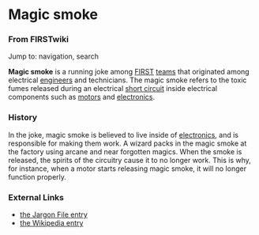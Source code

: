 

# Magic smoke

### From FIRSTwiki

Jump to: navigation, search

**Magic smoke** is a running joke among [FIRST](first) [teams](Teams "Teams" ) that originated among electrical [engineers](Engineer "Engineer" ) and technicians. The magic smoke refers to the toxic fumes released during an electrical [short circuit](Short_circuit "Short circuit" ) inside electrical components such as [motors](Motors "Motors" ) and [electronics](Electronics_and_circuitry "Electronics and circuitry" ). 


###  History

In the joke, magic smoke is believed to live inside of
[electronics](Electronics_and_circuitry "Electronics and circuitry"
), and is responsible for making them work. A wizard packs in the magic smoke
at the factory using arcane and near forgotten magics. When the smoke is
released, the spirits of the circuitry cause it to no longer work. This is
why, for instance, when a motor starts releasing magic smoke, it will no
longer function properly.


###  External Links

  * [the Jargon File entry](http://catb.org/jargon/html/M/magic-smoke.html "http://catb.org/jargon/html/M/magic-smoke.html" )
  * [the Wikipedia entry](http://www.wikipedia.org/wiki/Magic_smoke "wikipedia:Magic_smoke" )

